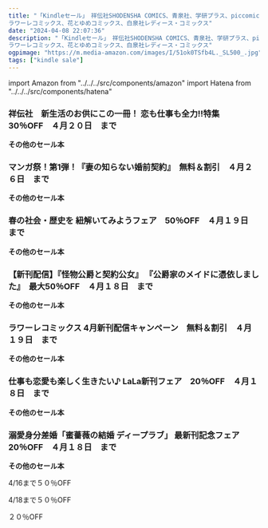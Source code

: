 ```yaml
---
title: "「Kindleセール」　祥伝社SHODENSHA COMICS、青泉社、学研プラス、piccomics、
ラワーレコミックス、花とゆめコミックス、白泉社レディース・コミックス"
date: "2024-04-08 22:07:36"
description: "「Kindleセール」　祥伝社SHODENSHA COMICS、青泉社、学研プラス、piccomics、
ラワーレコミックス、花とゆめコミックス、白泉社レディース・コミックス"
ogpimage: "https://m.media-amazon.com/images/I/51ok0TSfb4L._SL500_.jpg"
tags: ["kindle sale"]
---
```

import Amazon from "../../../src/components/amazon"
import Hatena from "../../../src/components/hatena"





### 祥伝社　新生活のお供にこの一冊！ 恋も仕事も全力!!特集　30％OFF　４月２０日　まで


<Amazon asin="B0CBRZ384L" />



<Amazon asin="B0C4Y14L1F" />



<Amazon asin="B08J7Q3ZVF" />


**その他のセール本**

<Hatena src="https://kyukyunyorituryo.github.io/kindle_sale/20240420s40230/" title=""/>

### マンガ祭！第1弾！『妻の知らない婚前契約』　無料＆割引　４月２６日　まで


<Amazon asin="B0BPCCNM3B" />



<Amazon asin="B0BRR7Q156" />



<Amazon asin="B0BRR6YGM3" />


**その他のセール本**

<Hatena src="https://kyukyunyorituryo.github.io/kindle_sale/20240426s40216/" title=""/>

### 春の社会・歴史を 紐解いてみようフェア　50％OFF　４月１９日　まで


<Amazon asin="B06XGF2S8B" />



<Amazon asin="B09HQDBPK5" />



<Amazon asin="B07N78TVNR" />


**その他のセール本**

<Hatena src="https://kyukyunyorituryo.github.io/kindle_sale/20240419s40202/" title=""/>

### 【新刊配信】『怪物公爵と契約公女』 『公爵家のメイドに憑依しました』　最大50％OFF　４月１８日　まで

<Amazon asin="B0CQWZK9VT" />


<Amazon asin="B0CN92VF2C" />


<Amazon asin="B0CL6MZ2VP" />


**その他のセール本**

<Hatena src="https://kyukyunyorituryo.github.io/kindle_sale/20240418s40224/" title=""/>

### ラワーレコミックス 4月新刊配信キャンペーン　無料＆割引　４月１９日　まで

<Amazon asin="B0CHVYT1VD" />


<Amazon asin="B0CDBN4X79" />


<Amazon asin="B09T3DZ2G3" />


**その他のセール本**

<Hatena src="https://kyukyunyorituryo.github.io/kindle_sale/20240419s40159/" title=""/>

### 仕事も恋愛も楽しく生きたい♪ LaLa新刊フェア　20％OFF　４月１８日　まで

<Amazon asin="B0CBBMGCMV" />


<Amazon asin="B0BRQ5ZGTT" />


<Amazon asin="B0BPRZDK47" />


**その他のセール本**

<Hatena src="https://kyukyunyorituryo.github.io/kindle_sale/20240418s40200/" title=""/>

### 溺愛身分差婚「蜜薔薇の結婚 ディープラブ」 最新刊記念フェア　20％OFF　４月１８日　まで

<Amazon asin="B0B81YTCWK" />


<Amazon asin="B00DMUGPAE" />


<Amazon asin="B00N75I8YU" />


**その他のセール本**

<Hatena src="https://kyukyunyorituryo.github.io/kindle_sale/20240418s40166/" title=""/>

4/16まで５０％OFF

<Amazon asin="B07GGGMP6V" />

<Amazon asin="B01BW6TQZ0" />

<Amazon asin="B00ZP6ESYS" />

4/18まで５０％OFF

<Amazon asin="B07RSYCQQ5" />


<Amazon asin="B07KXWY7JQ" />


<Amazon asin="B07DC5QR79" />


<Amazon asin="B08245C1FN" />


２０％OFF

<Amazon asin="B09YLTK98M" />

